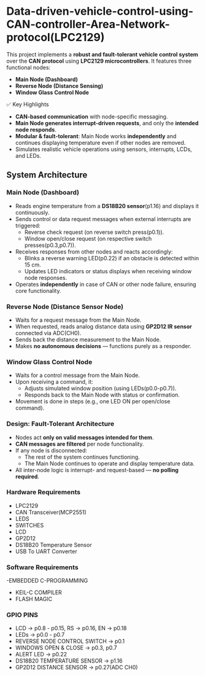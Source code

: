 # Data-driven-vehicle-control-using-CAN-controller-Area-Network-protocol(LPC2129)
This project implements a **robust and fault-tolerant vehicle control system** over the **CAN protocol** using **LPC2129 microcontrollers**. It features three functional nodes:

-  **Main Node (Dashboard)**
-  **Reverse Node (Distance Sensing)**
-  **Window Glass Control Node**

✅ Key Highlights
- **CAN-based communication** with node-specific messaging.
- **Main Node generates interrupt-driven requests**, and only the **intended node responds**.
- **Modular & fault-tolerant**: Main Node works **independently** and continues displaying temperature even if other nodes are removed.
- Simulates realistic vehicle operations using sensors, interrupts, LCDs, and LEDs.

##  System Architecture

### Main Node (Dashboard)
- Reads engine temperature from a **DS18B20 sensor**(p1.16) and displays it continuously.
- Sends control or data request messages when external interrupts are triggered:
  - Reverse check request (on reverse switch press(p0.1)).
  - Window open/close request (on respective switch presses(p0.3,p0.7)).
- Receives responses from other nodes and reacts accordingly:
  - Blinks a reverse warning LED(p0.22) if an obstacle is detected within 15 cm.
  - Updates LED indicators or status displays when receiving window node responses.
- Operates **independently** in case of CAN or other node failure, ensuring core functionality.

### Reverse Node (Distance Sensor Node)
- Waits for a request message from the Main Node.
- When requested, reads analog distance data using **GP2D12 IR sensor** connected via ADC(CH0).
- Sends back the distance measurement to the Main Node.
- Makes **no autonomous decisions** — functions purely as a responder.

### Window Glass Control Node
- Waits for a control message from the Main Node.
- Upon receiving a command, it:
  - Adjusts simulated window position (using LEDs(p0.0-p0.7)).
  - Responds back to the Main Node with status or confirmation.
- Movement is done in steps (e.g., one LED ON per open/close command).

### Design: Fault-Tolerant Architecture

- Nodes act **only on valid messages intended for them**.
- **CAN messages are filtered** per node functionality.
- If any node is disconnected:
  - The rest of the system continues functioning.
  - The Main Node continues to operate and display temperature data.
- All inter-node logic is interrupt- and request-based — **no polling required**.

### Hardware Requirements

- LPC2129
- CAN Transceiver(MCP2551)
- LEDS
- SWITCHES
- LCD
- GP2D12
- DS18B20 Temperature Sensor
- USB To UART Converter

### Software Requirements

-EMBEDDED C-PROGRAMMING
- KEIL-C COMPILER
- FLASH MAGIC

### GPIO PINS

- LCD -> p0.8 - p0.15, RS -> p0.16, EN -> p0.18
- LEDs -> p0.0 - p0.7
- REVERSE NODE CONTROL SWITCH -> p0.1
- WINDOWS OPEN & CLOSE -> p0.3, p0.7
- ALERT LED -> p0.22
- DS18B20 TEMPERATURE SENSOR -> p1.16
- GP2D12 DISTANCE SENSOR -> p0.27(ADC CH0)  

